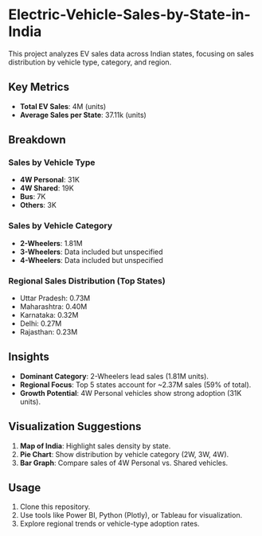 # Electric-Vehicle-Sales-by-State-in-India
This project analyzes EV sales data across Indian states, focusing on sales distribution by vehicle type, category, and region.  


## Key Metrics  
- **Total EV Sales**: 4M (units)  
- **Average Sales per State**: 37.11k (units)  

## Breakdown  
### Sales by Vehicle Type  
- **4W Personal**: 31K  
- **4W Shared**: 19K  
- **Bus**: 7K  
- **Others**: 3K  

### Sales by Vehicle Category  
- **2-Wheelers**: 1.81M  
- **3-Wheelers**: Data included but unspecified  
- **4-Wheelers**: Data included but unspecified  

### Regional Sales Distribution (Top States)  
- Uttar Pradesh: 0.73M  
- Maharashtra: 0.40M  
- Karnataka: 0.32M  
- Delhi: 0.27M  
- Rajasthan: 0.23M  

## Insights  
- **Dominant Category**: 2-Wheelers lead sales (1.81M units).  
- **Regional Focus**: Top 5 states account for ~2.37M sales (59% of total).  
- **Growth Potential**: 4W Personal vehicles show strong adoption (31K units).  

## Visualization Suggestions  
1. **Map of India**: Highlight sales density by state.  
2. **Pie Chart**: Show distribution by vehicle category (2W, 3W, 4W).  
3. **Bar Graph**: Compare sales of 4W Personal vs. Shared vehicles.  

## Usage  
1. Clone this repository.  
2. Use tools like Power BI, Python (Plotly), or Tableau for visualization.  
3. Explore regional trends or vehicle-type adoption rates.
